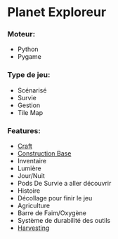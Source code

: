 # Planet Exploreur

### Moteur:
* Python
* Pygame

### Type de jeu:
* Scénarisé
* Survie
* Gestion
* Tile Map
 
### Features:
* [Craft](https://github.com/arzox/Trophy/blob/main/idea/Craft.md)
* [Construction Base](https://github.com/arzox/Trophy/blob/main/idea/Build.md)
* Inventaire
* Lumière
* Jour/Nuit
* Pods De Survie a aller découvrir
* Histoire
* Décollage pour finir le jeu
* Agriculture
* Barre de Faim/Oxygène
* Système de durabilité des outils
* [Harvesting](https://github.com/arzox/Trophy/blob/main/idea/Harvesting.md)
